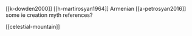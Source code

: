 [[k-dowden2000]]
[[h-martirosyan1964]] Armenian
[[a-petrosyan2016]] some ie creation myth references?

[[celestial-mountain]]